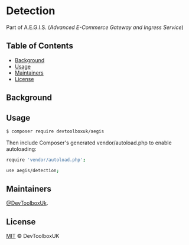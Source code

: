 # Detection
Part of A.E.G.I.S. (_Advanced E-Commerce Gateway and Ingress Service_)

## Table of Contents

- [Background](#Background)
- [Usage](#Usage)
- [Maintainers](#Maintainers)
- [License](#License)

## Background



## Usage

```sh
$ composer require devtoolboxuk/aegis
```

Then include Composer's generated vendor/autoload.php to enable autoloading:

```sh
require 'vendor/autoload.php';
```

```sh
use aegis/detection;

```


## Maintainers

[@DevToolboxUk](https://github.com/DevToolBoxUk).


## License

[MIT](LICENSE) © DevToolboxUK